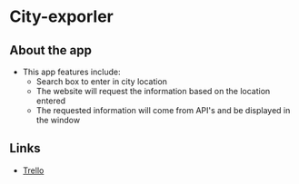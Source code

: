 # City-exporler

## About the app
- This app features include:
  - Search box to enter in city location 
  - The website will request the information based on the location entered 
  - The requested information will come from API's and be displayed in the window 

## Links
- [Trello](https://trello.com/b/97QcEMjo/city-explorer)
